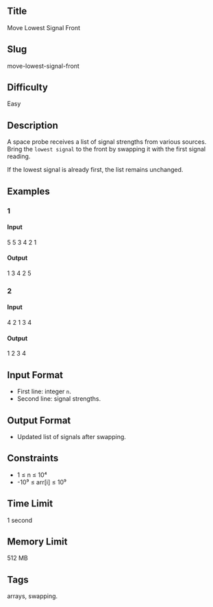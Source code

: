 ## Title

Move Lowest Signal Front

## Slug

move-lowest-signal-front

## Difficulty

Easy

## Description

A space probe receives a list of signal strengths from various sources.  
Bring the `lowest signal` to the front by swapping it with the first signal reading.  

If the lowest signal is already first, the list remains unchanged.

## Examples

### 1

#### Input

5
5 3 4 2 1 

#### Output
1 3 4 2 5

### 2

#### Input

4
2 1 3 4 

#### Output
1 2 3 4

## Input Format  

- First line: integer `n`.  
- Second line: signal strengths.

## Output Format  

- Updated list of signals after swapping.

## Constraints  

- 1 ≤ n ≤ 10⁴  
- -10⁹ ≤ arr[i] ≤ 10⁹  

## Time Limit

1 second

## Memory Limit

512 MB

## Tags

arrays, swapping.
